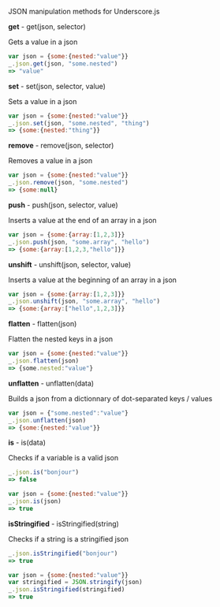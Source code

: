 JSON manipulation methods for Underscore.js


**get** - get(json, selector)

Gets a value in a json

```javascript
var json = {some:{nested:"value"}}
_.json.get(json, "some.nested")
=> "value"
```


**set** - set(json, selector, value)

Sets a value in a json

```javascript
var json = {some:{nested:"value"}}
_.json.set(json, "some.nested", "thing")
=> {some:{nested:"thing"}}
```


**remove** - remove(json, selector)

Removes a value in a json

```javascript
var json = {some:{nested:"value"}}
_.json.remove(json, "some.nested")
=> {some:null}
```


**push** - push(json, selector, value)

Inserts a value at the end of an array in a json

```javascript
var json = {some:{array:[1,2,3]}}
_.json.push(json, "some.array", "hello")
=> {some:{array:[1,2,3,"hello"]}}
```


**unshift** - unshift(json, selector, value)

Inserts a value at the beginning of an array in a json

```javascript
var json = {some:{array:[1,2,3]}}
_.json.unshift(json, "some.array", "hello")
=> {some:{array:["hello",1,2,3]}}
```


**flatten** - flatten(json)

Flatten the nested keys in a json

```javascript
var json = {some:{nested:"value"}}
_.json.flatten(json)
=> {some.nested:"value"}
```


**unflatten** - unflatten(data)

Builds a json from a dictionnary of dot-separated keys / values

```javascript
var json = {"some.nested":"value"}
_.json.unflatten(json)
=> {some:{nested:"value"}}
```


**is** - is(data)

Checks if a variable is a valid json

```javascript
_.json.is("bonjour")
=> false

var json = {some:{nested:"value"}}
_.json.is(json)
=> true

```


**isStringified** - isStringified(string)

Checks if a string is a stringified json

```javascript
_.json.isStringified("bonjour")
=> true

var json = {some:{nested:"value"}}
var stringified = JSON.stringify(json)
_.json.isStringified(stringified)
=> true
```
